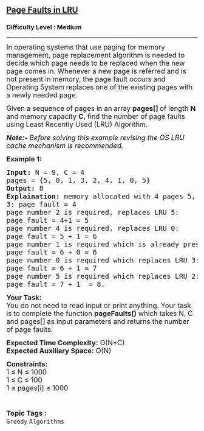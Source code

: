 <h2><a href="https://practice.geeksforgeeks.org/problems/page-faults-in-lru5603/1?utm_source=youtube&utm_medium=collab_striver_ytdescription&utm_campaign=page-faults-in-lru">Page Faults in LRU</a></h2><h3>Difficulty Level : Medium</h3><hr><div class="problems_problem_content__Xm_eO"><p><span style="font-size:18px">In operating systems that use paging for memory management, page replacement algorithm is needed to decide which page needs to be replaced when the new page comes in. Whenever a new page is referred and is not present in memory, the page fault occurs and Operating System replaces one of the existing pages with a newly needed page. </span></p>

<p><span style="font-size:18px">Given a sequence of pages in an array <strong>pages[] </strong>of length <strong>N</strong> and memory capacity <strong>C</strong>, find the number of page faults using Least Recently Used (LRU) Algorithm.&nbsp;</span></p>

<p><span style="font-size:18px"><em><strong>Note:- </strong>Before solving this example revising the OS LRU cache mechanism is recommended.</em></span></p>

<p><strong><span style="font-size:18px">Example 1:</span></strong></p>

<pre><span style="font-size:18px"><strong>Input:</strong> N = 9, C = 4
pages = {5, 0, 1, 3, 2, 4, 1, 0, 5}
<strong>Output:</strong> 8
<strong>Explaination:</strong> memory allocated with 4 pages 5, 0, 1, 
3: page fault = 4
page number 2 is required, replaces LRU 5: 
page fault = 4+1 = 5
page number 4 is required, replaces LRU 0: 
page fault = 5 + 1 = 6
page number 1 is required which is already present: 
page fault = 6 + 0 = 6
page number 0 is required which replaces LRU 3: 
page fault = 6 + 1 = 7
page number 5 is required which replaces LRU 2: 
page fault = 7 + 1  = 8.</span></pre>

<p><span style="font-size:18px"><strong>Your Task:</strong><br>
You do not need to read input or print anything. Your task is to complete the function <strong>pageFaults()</strong> which takes N, C and pages[] as input parameters and returns the number of page faults.</span></p>

<p><span style="font-size:18px"><strong>Expected Time Complexity:</strong> O(N*C)<br>
<strong>Expected Auxiliary Space:</strong> O(N)</span></p>

<p><span style="font-size:18px"><strong>Constraints:</strong><br>
1 ≤ N ≤ 1000<br>
1 ≤ C ≤ 100<br>
1&nbsp;≤ pages[i]&nbsp;≤ 1000</span></p>
</div><br><p><span style=font-size:18px><strong>Topic Tags : </strong><br><code>Greedy</code>&nbsp;<code>Algorithms</code>&nbsp;